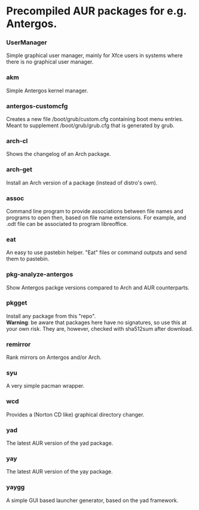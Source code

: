 # Precompiled AUR packages for e.g. Antergos.

### UserManager
Simple graphical user manager, mainly for Xfce users in systems where there is no graphical user manager.

### akm
Simple Antergos kernel manager.

### antergos-customcfg
Creates a new file /boot/grub/custom.cfg containing boot menu entries. Meant to supplement /boot/grub/grub.cfg that is generated by grub.

### arch-cl
Shows the changelog of an Arch package.

### arch-get
Install an Arch version of a package (instead of distro's own).

### assoc
Command line program to provide associations between file names and programs to open then, based on file name extensions.
For example, and .odt file can be associated to program libreoffice.

### eat
An easy to use pastebin helper. "Eat" files or command outputs and send them to pastebin.

### pkg-analyze-antergos
Show Antergos packge versions compared to Arch and AUR counterparts.

### pkgget
Install any package from this "repo".<br>
<b>Warning</b>: be aware that packages here have no signatures, so use this at your own risk. They are, however, checked with sha512sum after download.

### remirror
Rank mirrors on Antergos and/or Arch.

### syu
A very simple pacman wrapper.

### wcd
Provides a (Norton CD like) graphical directory changer.

### yad
The latest AUR version of the yad package.

### yay
The latest AUR version of the yay package.

### yaygg
A simple GUI based launcher generator, based on the yad framework.
